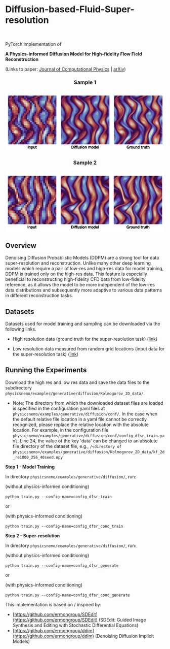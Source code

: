 <!-- markdownlint-disable -->

# Diffusion-based-Fluid-Super-resolution
<br>

PyTorch implementation of 

**A Physics-informed Diffusion Model for High-fidelity Flow Field Reconstruction** 

(Links to paper: <a href="https://www.sciencedirect.com/science/article/pii/S0021999123000670">Journal of Computational Physics</a> | <a href="https://arxiv.org/abs/2211.14680">arXiv</a>)

<div style style=”line-height: 25%” align="center">
<h3>Sample 1</h3>
<img src="https://github.com/BaratiLab/Diffusion-based-Fluid-Super-resolution/blob/main_v1/images/reconstruction_sample_01.gif">
<h3>Sample 2</h3>
<img src="https://github.com/BaratiLab/Diffusion-based-Fluid-Super-resolution/blob/main_v1/images/reconstruction_sample_02.gif">
</div>

## Overview
Denoising Diffusion Probablistic Models (DDPM) are a strong tool for data super-resolution and reconstruction. Unlike many other deep learning models which require a pair of low-res and high-res data for model training, DDPM is trained only on the high-res data. This feature is especially beneficial to reconstructing high-fidelity CFD data from low-fidelity reference, as it allows the model to be more independent of the low-res data distributions and subsequently more adaptive to various data patterns in different reconstruction tasks.

## Datasets
Datasets used for model training and sampling can be downloaded via the following links.

- High resolution data (ground truth for the super-resolution task) (<a href="https://figshare.com/ndownloader/files/39181919">link</a>)

- Low resolution data measured from random grid locations (input data for the super-resolution task) (<a href="https://figshare.com/ndownloader/files/39214622">link</a>)


## Running the Experiments
Download the high res and low res data and save the data files to the subdirectory ``physicsnemo/examples/generative/diffusion/Kolmogorov_2D_data/``.

- Note: The directory from which the downloaded dataset files are loaded is specified in the configuration yaml files at ``physicsnemo/examples/generative/diffusion/conf/``. In the case when the default relative file location in a yaml file cannot be correctly recognized, please replace the relative location with the absolute location. For example, in the configuration file `physicsnemo/examples/generative/diffusion/conf/config_dfsr_train.yaml`, Line 24, the value of the key 'data' can be changed to an absolute file directory of the dataset file, e.g., ``/<directory of physicsnemo>/examples/generative/diffusion/Kolmogorov_2D_data/kf_2d_re1000_256_40seed.npy``

<b>Step 1 - Model Training</b>

In directory ``physicsnemo/examples/generative/diffusion/``, run:

(without physics-informed conditioning)

``
python train.py --config-name=config_dfsr_train
``

or 

(with physics-informed conditioning)

``
python train.py --config-name=config_dfsr_cond_train
``

<b>Step 2 - Super-resolution</b>

In directory ``physicsnemo/examples/generative/diffusion/``, run:

(without physics-informed conditioning)

``
python train.py --config-name=config_dfsr_generate
``

or 

(with physics-informed conditioning)

``
python train.py --config-name=config_dfsr_cond_generate
``

This implementation is based on / inspired by:

- [https://github.com/ermongroup/SDEdit](https://github.com/ermongroup/SDEdit) (SDEdit: Guided Image Synthesis and Editing with Stochastic Differential Equations)
- [https://github.com/ermongroup/ddim](https://github.com/ermongroup/ddim) (Denoising Diffusion Implicit Models)

